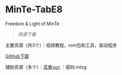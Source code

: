 # MinTe-TabE8

Freedom &amp; Light of MinTe

> *资源下载*

主要资源（共3个）：视频教程，rom包和工具，驱动程序

[GitHub下载](https://github.com/MTfloder/MinTe-TabE8/releases)

辅助资源（多个）：[蓝奏yun](https://wws.lanzoui.com/b026il7uf) ：密码:mtzg
